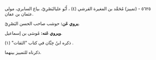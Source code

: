 ٥٦٢٥ - (تمييز) مُحَمَّد بن المغيرة القرشي (٤) ، أَبُو عليالبَصْرِيّ، بياع السابري، مولى عثمان بن عفان.

**يروي عَن:** حوشب صاحب الحسن البَصْرِيّ.

**ويروي عَنه:** مُوسَى بن إسماعيل.

ذكره ابنُ حِبَّان في كتاب "الثقات" (١) .

ذكرناه للتمييز بينهما.